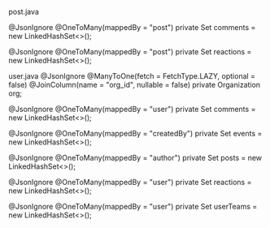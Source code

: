 
post.java

@JsonIgnore
@OneToMany(mappedBy = "post")
private Set<Comment> comments = new LinkedHashSet<>();

@JsonIgnore
@OneToMany(mappedBy = "post")
private Set<Reaction> reactions = new LinkedHashSet<>();
 

user.java
@JsonIgnore
@ManyToOne(fetch = FetchType.LAZY, optional = false)
@JoinColumn(name = "org_id", nullable = false)
private Organization org;

@JsonIgnore
@OneToMany(mappedBy = "user")
private Set<Comment> comments = new LinkedHashSet<>();
 
@JsonIgnore
@OneToMany(mappedBy = "createdBy")
private Set<Event> events = new LinkedHashSet<>();
 
@JsonIgnore
@OneToMany(mappedBy = "author")
private Set<Post> posts = new LinkedHashSet<>();
 
@JsonIgnore
@OneToMany(mappedBy = "user")
private Set<Reaction> reactions = new LinkedHashSet<>();
 
@JsonIgnore
@OneToMany(mappedBy = "user")
private Set<UserTeam> userTeams = new LinkedHashSet<>();
 